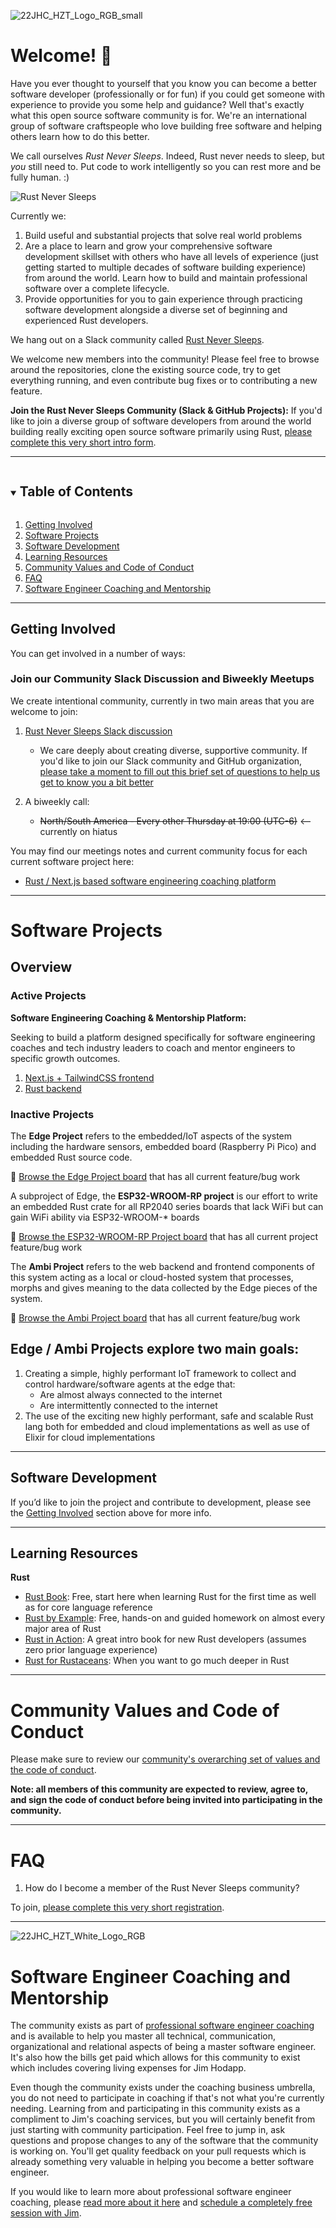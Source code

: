 

![22JHC_HZT_Logo_RGB_small](https://github.com/Jim-Hodapp-Coaching/.github/assets/3219120/87500f00-7770-4a00-b5c1-877c3df21591)
# Welcome! 👋

Have you ever thought to yourself that you know you can become a better software developer (professionally or for fun) if you could get
someone with experience to provide you some help and guidance? Well that's exactly what this open source software community is for. We're
an international group of software craftspeople who love building free software and helping others learn how to do this better.

We call ourselves _Rust Never Sleeps_. Indeed, Rust never needs to sleep, but _you_ still need to. Put code to work intelligently so you can rest more and be fully human. :)

<img src="https://user-images.githubusercontent.com/3219120/176586737-25719582-1b07-4552-a1bd-1e1c6a526a9d.png" alt="Rust Never Sleeps">

Currently we:

1. Build useful and substantial projects that solve real world problems
2. Are a place to learn and grow your comprehensive software development skillset with others who have all levels of experience (just getting started
to multiple decades of software building experience) from around the world. Learn how to build and maintain professional software over a complete lifecycle.
3. Provide opportunities for you to gain experience through practicing software development alongside a diverse set of beginning and experienced Rust developers.

We hang out on a Slack community called [Rust Never Sleeps](https://rustneversleepshq.slack.com/).

We welcome new members into the community! Please feel free to browse around the repositories, clone the existing source code, try to get everything running,
and even contribute bug fixes or to contributing a new feature.

__Join the Rust Never Sleeps Community (Slack & GitHub Projects):__ If you'd like to join a diverse group of software developers from around the world building really
exciting open source software primarily using Rust, [please complete this very short intro form](https://rustneversleeps.wufoo.com/forms/z1x3dy1j0ycafxq/).

***

<!-- TABLE OF CONTENTS -->
<details open="open">
  <summary><h2 style="display: inline-block">Table of Contents</h2></summary>
  <ol>
    <li><a href="#getting-involved">Getting Involved</a></li>
    <li><a href="#software-projects">Software Projects</a></li>
    <li><a href="#software-development">Software Development</a></li>
    <li><a href="#learning-resources">Learning Resources</a></li>
    <li><a href="#community-values-and-code-of-conduct">Community Values and Code of Conduct</a></li>
    <li><a href="#faq">FAQ</a></li>
    <li><a href="#software-engineer-coaching">Software Engineer Coaching and Mentorship</a></li>
  </ol>
</details>

***

<!-- GETTING INVOLVED -->

## Getting Involved

You can get involved in a number of ways:

### Join our Community Slack Discussion and Biweekly Meetups

We create intentional community, currently in two main areas that you are welcome to join:

1. [Rust Never Sleeps Slack discussion](https://rustneversleepshq.slack.com/)
   * We care deeply about creating diverse, supportive community. If you'd like to join our Slack community and GitHub organization, [please take a moment to fill out this brief set of questions to help us get to know you a bit better](https://rustneversleeps.wufoo.com/forms/z1x3dy1j0ycafxq/)

2. A biweekly call:
   * ~~North/South America - Every other Thursday at 19:00 (UTC-6)~~ <-- currently on hiatus


You may find our meetings notes and current community focus for each current software project here:
 * [Rust / Next.js based software engineering coaching platform](https://github.com/Jim-Hodapp-Coaching/refactor-platform-fe#intro)

***

<!-- SOFTWARE PROJECTS -->

# Software Projects

## Overview

### Active Projects

**Software Engineering Coaching & Mentorship Platform:**

Seeking to build a platform designed specifically for software engineering coaches and tech industry leaders to coach and mentor engineers to specific growth outcomes.

1. [Next.js + TailwindCSS frontend](https://github.com/Jim-Hodapp-Coaching/refactor-platform-fe)
2. [Rust backend](https://github.com/Jim-Hodapp-Coaching/refactor-platform-rs)


### Inactive Projects

The __Edge Project__ refers to the embedded/IoT aspects of the system including the hardware sensors, embedded board (Raspberry Pi Pico)
and embedded Rust source code.

👀 [Browse the Edge Project board](https://github.com/orgs/Jim-Hodapp-Coaching/projects/3/views/1) that has all current feature/bug work

A subproject of Edge, the __ESP32-WROOM-RP project__ is our effort to write an embedded Rust crate for all RP2040 series boards that lack WiFi but can gain WiFi ability via ESP32-WROOM-* boards

👀 [Browse the ESP32-WROOM-RP Project board](https://github.com/orgs/Jim-Hodapp-Coaching/projects/5) that has all current project feature/bug work

The __Ambi Project__ refers to the web backend and frontend components of this system acting as a local or cloud-hosted system that
processes, morphs and gives meaning to the data collected by the Edge pieces of the system.

👀 [Browse the Ambi Project board](https://github.com/orgs/Jim-Hodapp-Coaching/projects/1/views/1?layout=board) that
has all current feature/bug work


## Edge / Ambi Projects explore two main goals:

1. Creating a simple, highly performant IoT framework to collect and control hardware/software agents at the edge that:
    * Are almost always connected to the internet
    * Are intermittently connected to the internet
2. The use of the exciting new highly performant, safe and scalable Rust lang both for embedded and cloud implementations as well
  as use of Elixir for cloud implementations

***

<!-- SOFTWARE DEVELOPMENT -->

## Software Development

If you’d like to join the project and contribute to development, please see the [Getting Involved](#getting-involved) section above for more info.

***

<!-- LEARNING RESOURCES -->

## Learning Resources

__Rust__
 * [Rust Book](https://doc.rust-lang.org/book/): Free, start here when learning Rust for the first time as well as for
 core language reference
 * [Rust by Example](https://doc.rust-lang.org/rust-by-example/): Free, hands-on and guided homework on almost every major
 area of Rust
 * [Rust in Action](https://www.manning.com/books/rust-in-action): A great intro book for new Rust developers (assumes zero
 prior language experience)
 * [Rust for Rustaceans](https://nostarch.com/rust-rustaceans): When you want to go much deeper in Rust

***

<!-- COMMUNITY VALUES AND CODE OF CONDUCT -->

# Community Values and Code of Conduct

Please make sure to review our [community's overarching set of values and the code of conduct](./profile/CODE_OF_CONDUCT.md).

__Note: all members of this community are expected to review, agree to, and sign the code of conduct before being invited into participating in the community.__

***

<!-- FAQ -->

# FAQ

1. How do I become a member of the Rust Never Sleeps community?

To join, [please complete this very short registration](https://rustneversleeps.wufoo.com/forms/z1x3dy1j0ycafxq/).

***

<!-- SOFTWARE ENGINEER COACHING -->

![22JHC_HZT_White_Logo_RGB](https://github.com/Jim-Hodapp-Coaching/.github/assets/3219120/3a1b5a6e-7a98-47d6-a26b-3dc4e1697c43)

# Software Engineer Coaching and Mentorship

The community exists as part of [professional software engineer coaching](https://www.jimhodappcoaching.com/) and is available to help you master all technical, communication, organizational and relational aspects of being a master software engineer. It's also how the bills get paid which allows for this community to exist which includes covering living expenses for Jim Hodapp.

Even though the community exists under the coaching business umbrella, you do not need to participate in coaching if that's not what you're currently needing. Learning from and participating in this community exists as a compliment to Jim's coaching services, but you will certainly benefit from just starting with community participation. Feel free to jump in, ask questions and propose changes to any
of the software that the community is working on. You'll get quality feedback on your pull requests which is already something very valuable in helping you become a better software engineer.

If you would like to learn more about professional software engineer coaching, please
[read more about it here](https://www.jimhodappcoaching.com/refactor-software-engineer-coaching-program) and [schedule a completely free
session with Jim](https://calendly.com/jim-hodapp-coaching/30min).

<!--

**Here are some ideas to get you started:**

🙋‍♀️ A short introduction - what is your organization all about?
🌈 Contribution guidelines - how can the community get involved?
👩‍💻 Useful resources - where can the community find your docs? Is there anything else the community should know?
🍿 Fun facts - what does your team eat for breakfast?
🧙 Remember, you can do mighty things with the power of [Markdown](https://docs.github.com/github/writing-on-github/getting-started-with-writing-and-formatting-on-github/basic-writing-and-formatting-syntax)
-->
